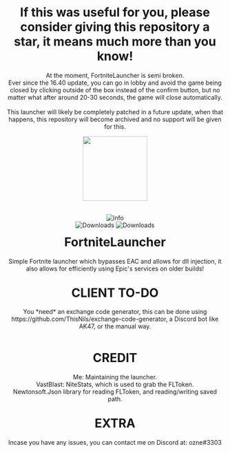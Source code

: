<h1 align ="center" style="margin-top: 0px;">If this was useful for you, please consider giving this repository a star, it means much more than you know!</h1>
<p align="center">
  At the moment, FortniteLauncher is semi broken.
  <br />
  Ever since the 16.40 update, you can go in lobby and avoid the game being closed by clicking outside of the box instead of the confirm button, but no matter what after around 20-30 seconds, the game will close automatically.
  <br />
  <br />
  This launcher will likely be completely patched in a future update, when that happens, this repository will become archived and no support will be given for this.
  </p>
<p align="center" style="margin-bottom: 0px !important;">
  <img width="150" src="https://cdn.discordapp.com/emojis/797249441173209099.png?v=1" align="center">
</p>

 <p align="center">
    <br />
    <img alt="info" src="https://img.shields.io/github/v/release/ozneeeee/FortniteLauncher?style=for-the-badge">
    <br />
    <img alt="Downloads" src="https://img.shields.io/github/downloads/ozneeeee/FortniteLauncher/total?color=blue&style=for-the-badge">
    <img alt="Downloads" src="https://img.shields.io/github/stars/ozneeeee/FortniteLauncher?style=for-the-badge">
  </p>
</p>

<h1 align="center" style="margin-top: 0px;">FortniteLauncher</h1>
<p align="center">
Simple Fortnite launcher which bypasses EAC and allows for dll injection, it also allows for efficiently using Epic's services on older builds!
</p>
<br />

<h1 align="center" style="margin-top: 0px;">CLIENT TO-DO</h1>
<p align="center">
You *need* an exchange code generator, this can be done using https://github.com/ThisNils/exchange-code-generator, a Discord bot like AK47, or the manual way.
</p>
<br />
<br />

<h1 align="center" style="margin-top: 0px;">CREDIT</h1>
<p align="center">
Me: Maintaining the launcher.
  <br />
VastBlast: NiteStats, which is used to grab the FLToken.
  <br />
  Newtonsoft.Json library for reading FLToken, and reading/writing saved path.
</p>
<br />

<h1 align="center" style="margin-top: 0px;">EXTRA</h1>
<p align="center">
  Incase you have any issues, you can contact me on Discord at: ozne#3303
  </p>

